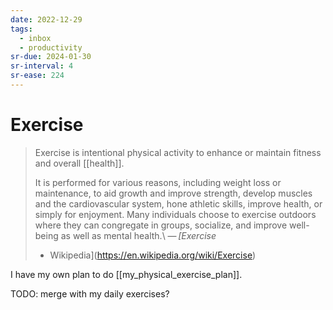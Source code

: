 ```yaml
---
date: 2022-12-29
tags:
  - inbox
  - productivity
sr-due: 2024-01-30
sr-interval: 4
sr-ease: 224
---
```

# Exercise

> Exercise is intentional physical activity to enhance or maintain fitness and
> overall [[health]].
>
> It is performed for various reasons, including weight loss or maintenance, to
> aid growth and improve strength, develop muscles and the cardiovascular
> system, hone athletic skills, improve health, or simply for enjoyment. Many
> individuals choose to exercise outdoors where they can congregate in groups,
> socialize, and improve well-being as well as mental health.\ — <cite>[Exercise
> - Wikipedia](https://en.wikipedia.org/wiki/Exercise)</cite>

I have my own plan to do [[my_physical_exercise_plan]].

TODO: merge with my daily exercises?
